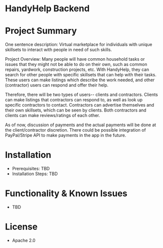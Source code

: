 # HandyHelp Backend

# Project Summary
One sentence description: 
Virtual marketplace for individuals with unique skillsets to interact with people in need of such skills.

Project Overview: 
Many people will have common household tasks or issues that they might not be able to do on their own, such as common repairs, yardwork, construction projects, etc. With HandyHelp, they can search for other people with specific skillsets that can help with their tasks. These users can make listings which describe the work needed, and other (contractor) users can respond and offer their help. 

Therefore, there will be two types of users-- clients and contractors. Clients can make listings that contractors can respond to, as well as look up specific contractors to contact. Contractors can advertise themselves and their own skillsets, which can be seen by clients. Both contractors and clients can make reviews/ratings of each other.

As of now, discussion of payments and the actual payments will be done at the client/contractor discretion. There could be possible integration of PayPal/Stripe API to make payments in the app in the future. 

# Installation
- Prerequisites: TBD
- Installation Steps: TBD

# Functionality & Known Issues
- TBD

# License
- Apache 2.0
